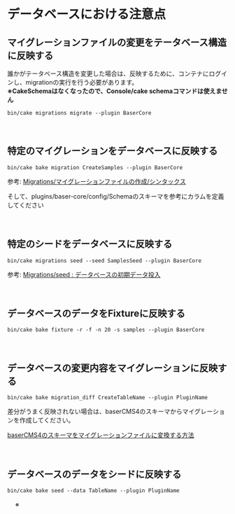 # データベースにおける注意点

## マイグレーションファイルの変更をテータベース構造に反映する

誰かがテータベース構造を変更した場合は、反映するために、コンテナにログインし、migrationの実行を行う必要があります。  
**※CakeSchemaはなくなったので、Console/cake schemaコマンドは使えません**

```
bin/cake migrations migrate --plugin BaserCore
```

　
## 特定のマイグレーションをデータベースに反映する

```
bin/cake bake migration CreateSamples --plugin BaserCore
```
参考: [Migrations/マイグレーションファイルの作成/シンタックス](https://book.cakephp.org/migrations/2/ja/index.html#id5)

そして、plugins/baser-core/config/Schemaのスキーマを参考にカラムを定義してください

　
## 特定のシードをデータベースに反映する

```
bin/cake migrations seed --seed SamplesSeed --plugin BaserCore
```
参考: [Migrations/seed : データベースの初期データ投入](https://book.cakephp.org/migrations/2/ja/index.html#seed)

　
## データベースのデータをFixtureに反映する
```
bin/cake bake fixture -r -f -n 20 -s samples --plugin BaserCore
```

　
## データベースの変更内容をマイグレーションに反映する
```shell
bin/cake bake migration_diff CreateTableName --plugin PluginName   
```
差分がうまく反映されない場合は、baserCMS4のスキーマからマイグレーションを作成してください。

[baserCMS4のスキーマをマイグレーションファイルに変換する方法](https://github.com/baserproject/ucmitz/blob/dev/tools/SchemeCoverter/README.md)

　
## データベースのデータをシードに反映する
```shell
bin/cake bake seed --data TableName --plugin PluginName
```

　
※ 
